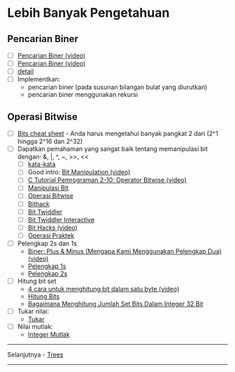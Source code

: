 # Lebih Banyak Pengetahuan

## Pencarian Biner

- [ ] [Pencarian Biner (video)](https://www.youtube.com/watch?v=D5SrAga1pno)
- [ ] [Pencarian Biner (video)](https://www.khanacademy.org/computing/computer-science/algorithms/binary-search/a/binary-search)
- [ ] [detail](https://www.topcoder.com/community/competitive-programming/tutorials/binary-search/)
- [ ] Implementkan:
  - pencarian biner (pada susunan bilangan bulat yang diurutkan)
  - pencarian biner menggunakan rekursi

## Operasi Bitwise

- [ ] [Bits cheat sheet](https://github.com/hexatester/koding-interview-otodidak/blob/master/extras/cheat%20sheets/bits-cheat-sheet.pdf) - Anda harus mengetahui banyak pangkat 2 dari (2^1 hingga 2^16 dan 2^32)
- [ ] Dapatkan pemahaman yang sangat baik tentang memanipulasi bit dengan: &, |, ^, ~, >>, <<
  - [ ] [kata-kata](<https://en.wikipedia.org/wiki/Word_(computer_architecture)>)
  - [ ] Good intro:
        [Bit Manipulation (video)](https://www.youtube.com/watch?v=7jkIUgLC29I)
  - [ ] [C Tutorial Pemrograman 2-10: Operator Bitwise (video)](https://www.youtube.com/watch?v=d0AwjSpNXR0)
  - [ ] [Manipulasi Bit](https://en.wikipedia.org/wiki/Bit_manipulation)
  - [ ] [Operasi Bitwise](https://en.wikipedia.org/wiki/Bitwise_operation)
  - [ ] [Bithack](https://graphics.stanford.edu/~seander/bithacks.html)
  - [ ] [Bit Twiddler](https://bits.stephan-brumme.com/)
  - [ ] [Bit Twiddler Interactive](https://bits.stephan-brumme.com/interactive.html)
  - [ ] [Bit Hacks (video)](https://www.youtube.com/watch?v=ZusiKXcz_ac)
  - [ ] [Operasi Praktek](https://pconrad.github.io/old_pconrad_cs16/topics/bitOps/)
- [ ] Pelengkap 2s dan 1s
  - [Biner: Plus & Minus (Mengapa Kami Menggunakan Pelengkap Dua) (video)](https://www.youtube.com/watch?v=lKTsv6iVxV4)
  - [Pelengkap 1s](https://en.wikipedia.org/wiki/Ones%27_complement)
  - [Pelengkap 2s](https://en.wikipedia.org/wiki/Two%27s_complement)
- [ ] Hitung bit set
  - [4 cara untuk menghitung bit dalam satu byte (video)](https://youtu.be/Hzuzo9NJrlc)
  - [Hitung Bits](https://graphics.stanford.edu/~seander/bithacks.html#CountBitsSetKernighan)
  - [Bagaimana Menghitung Jumlah Set Bits Dalam Integer 32 Bit](http://stackoverflow.com/questions/109023/how-to-count-the-number-of-set-bits-in-a-32-bit-integer)
- [ ] Tukar nilai:
  - [Tukar](https://bits.stephan-brumme.com/swap.html)
- [ ] Nilai mutlak:
  - [Integer Mutlak](https://bits.stephan-brumme.com/absInteger.html)

---

Selanjutnya - [Trees](trees.md)

---

